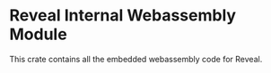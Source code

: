 # Reveal Internal Webassembly Module

This crate contains all the embedded webassembly code for Reveal.
